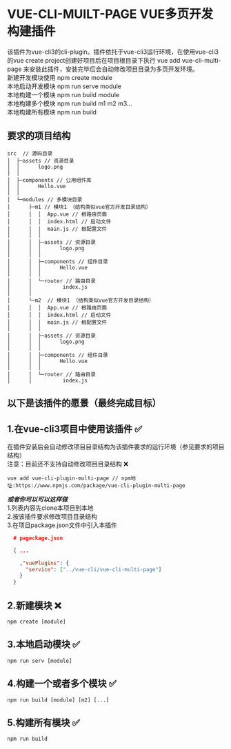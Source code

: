 # VUE-CLI-MUILT-PAGE VUE多页开发构建插件
该插件为vue-cli3的cli-plugin。插件依托于vue-cli3运行环境，在使用vue-cli3的vue create project创建好项目后在项目根目录下执行 vue add vue-cli-multi-page 来安装此插件，安装完毕后会自动修改项目目录为多页开发环境。<br>
新建开发模块使用 npm create module<br>
本地启动开发模块 npm run serve module<br>
本地构建一个模块 npm run build module<br>
本地构建多个模块 npm run build m1 m2 m3...<br>
本地构建所有模块 npm run build<br>

## 要求的项目结构
```
src  // 源码目录
│  ├─assets // 资源目录
│  │      logo.png
│  │
│  ├─components // 公用组件库
│  │      Hello.vue
│  │
│  └─modules // 多模块目录
│      ├─m1 // 模块1 （结构类似vue官方开发目录结构）
│      │  │  App.vue // 根路由页面
│      │  │  index.html // 启动文件
│      │  │  main.js // 根配置文件
│      │  │
│      │  ├─assets // 资源目录
│      │  │      logo.png
│      │  │
│      │  ├─components // 组件目录
│      │  │      Hello.vue
│      │  │
│      │  └─router // 路由目录
│      │          index.js
│      │
│      └─m2  // 模块1 （结构类似vue官方开发目录结构）
│      │  │  App.vue // 根路由页面
│      │  │  index.html // 启动文件
│      │  │  main.js // 根配置文件
│      │  │
│      │  ├─assets // 资源目录
│      │  │      logo.png
│      │  │
│      │  ├─components // 组件目录
│      │  │      Hello.vue
│      │  │
│      │  └─router // 路由目录
│      │          index.js
```
## 以下是该插件的愿景（最终完成目标）

## 1.在vue-cli3项目中使用该插件 ✅
在插件安装后会自动修改项目目录结构为该插件要求的运行环境（参见要求的项目结构）<br>
注意：目前还不支持自动修改项目目录结构 ❌
```
vue add vue-cli-plugin-multi-page // npm地址:https://www.npmjs.com/package/vue-cli-plugin-multi-page
```
***或者你可以可以这样做***<br>
1.列表内容先clone本项目到本地<br>
2.按该插件要求修改项目目录结构<br>
3.在项目package.json文件中引入本插件<br>
</span>
``` json
  # pageckage.json

  { ...

    ,"vuePlugins": {
      "service": ["../vue-cli/vue-cli-multi-page"]
    }
  }
```

## 2.新建模块 ❌
```npm
npm create [module]
```
## 3.本地启动模块 ✅
```npm
npm run serv [module] 
```
## 4.构建一个或者多个模块 ✅
```npm
npm run build [module] [m2] [...]
```
## 5.构建所有模块 ✅
```npm
npm run build
```
